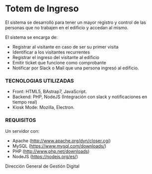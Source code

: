 # Totem de Ingreso

El sistema se desarrolló para tener un mayor registro y control de las personas que no trabajen en el edificio y accedan al mismo.

El sistema se encarga de:

- Registrar al visitante en caso de ser su primer visita
- Identificar a los visitantes recurrentes
- Registrar el ingreso del visitante al edificio
- Emitir ticket que funcione como comprobante
- Notificar por Slack o Mail que una persona ingresó al edificio.

### TECNOLOGIAS UTILIZADAS

- Front: HTML5, BAstrap7, JavaScript.
- Backend: PHP, NodeJS (Integración con slack y notificaciones en tiempo real)
- Kiosk Mode: Mozilla, Electron.

### REQUISITOS

Un servidor con:
* Apache (http://www.apache.org/dyn/closer.cgi)
* MySQL (https://www.mysql.com/downloads/)
* PHP (http://www.php.net/downloads)
* NodeJS (https://nodejs.org/es/)

Dirección General de Gestión Digital